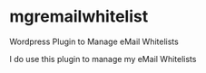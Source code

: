 # mgremailwhitelist
Wordpress Plugin to Manage eMail Whitelists

I do use this plugin to manage my eMail Whitelists

